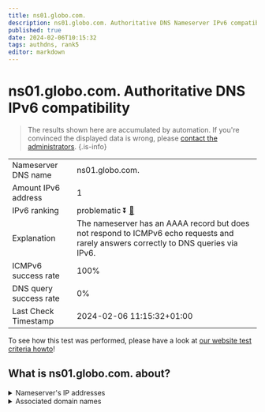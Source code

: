 ```yaml
---
title: ns01.globo.com.
description: ns01.globo.com. Authoritative DNS Nameserver IPv6 compatibility
published: true
date: 2024-02-06T10:15:32
tags: authdns, rank5
editor: markdown
---
```


# ns01.globo.com. Authoritative DNS IPv6 compatibility

> The results shown here are accumulated by automation. If you're convinced the displayed data is wrong, please [contact the administrators](/howto/chat). 
{.is-info}




|   |   |
| - | - |
| Nameserver DNS name | ns01.globo.com.
| Amount IPv6 address | 1
| IPv6 ranking | problematic :arrow_double_down: [🔗](/howto/ranking) |
| Explanation | The nameserver has an AAAA record but does not respond to ICMPv6 echo requests and rarely answers correctly to DNS queries via IPv6. |
| ICMPv6 success rate | 100%|
| DNS query success rate | 0% |
| Last Check Timestamp | 2024-02-06 11:15:32+01:00 |

To see how this test was performed, please have a look at [our website test criteria howto](/howto/testcriteria/authdns)!


## What is ns01.globo.com. about?




<details>
<summary>Nameserver's IP addresses</summary>

2804:294:100:803:131:0:24:26

</details>



<details>
<summary>Associated domain names</summary>

www.globo.com

</details>
